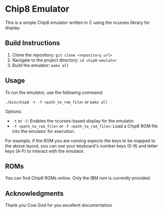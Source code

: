 # Chip8 Emulator

This is a simple Chip8 emulator written in C using the ncurses library for display.

## Build Instructions

1.  Clone the repository: `git clone <repository_url>`
2.  Navigate to the project directory: `cd chip8-emulator`
3.  Build the emulator: `make all`

## Usage

To run the emulator, use the following command:

`./bin/chip8 -t -f <path_to_rom_file>` 
or 
`make all`

Options:

-   `-t` or `-T`: Enables the ncurses-based display for the emulator.
-   `-f <path_to_rom_file>` or `-F <path_to_rom_file>`: Load a Chip8 ROM file into the emulator for execution.


For example, if the ROM you are running expects the keys to be mapped to the above layout, you can use your keyboard's number keys (0-9) and letter keys (A-F) to interact with the emulator.

## ROMs

You can find Chip8 ROMs online. Only the IBM rom is currently provided. 

## Acknowledgments

Thank you Cow God for you excellent documentation